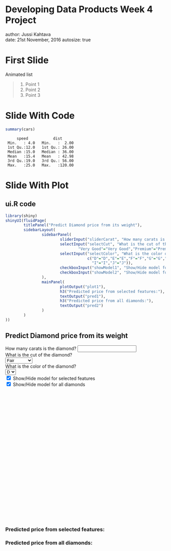 Developing Data Products Week 4 Project
========================================================
author: Jussi Kahtava   
date: 21st November, 2016
autosize: true

First Slide
========================================================

Animated list

> 1. Point 1
> 2. Point 2
> 3. Point 3

Slide With Code
========================================================


```r
summary(cars)
```

```
     speed           dist       
 Min.   : 4.0   Min.   :  2.00  
 1st Qu.:12.0   1st Qu.: 26.00  
 Median :15.0   Median : 36.00  
 Mean   :15.4   Mean   : 42.98  
 3rd Qu.:19.0   3rd Qu.: 56.00  
 Max.   :25.0   Max.   :120.00  
```

Slide With Plot
========================================================

## ui.R code


```r
library(shiny)
shinyUI(fluidPage(
        titlePanel("Predict Diamond price from its weight"),
        sidebarLayout(
                sidebarPanel(
                        sliderInput("sliderCarat", "How many carats is the diamond?", 0.2, 4.0, value = 0.8),
                        selectInput("selectCut", "What is the cut of the diamond?", c("Fair"="Fair","Good"="Good",
                                "Very Good"="Very Good","Premium"="Premium", "Ideal"="Ideal")),
                        selectInput("selectColor", "What is the color of the diamond?", 
                                    c("D"="D","E"="E","F"="F","G"="G","H"="H",
                                      "I"="I","J"="J")),
                        checkboxInput("showModel1", "Show/Hide model for selected features", value = TRUE),
                        checkboxInput("showModel2", "Show/Hide model for all diamonds", value = TRUE)
                ),
                mainPanel(
                        plotOutput("plot1"),
                        h3("Predicted price from selected features:"),
                        textOutput("pred1"),
                        h3("Predicted price from all diamonds:"),
                        textOutput("pred2")
                )
        )
))
```

<!--html_preserve--><div class="container-fluid">
<h2>Predict Diamond price from its weight</h2>
<div class="row">
<div class="col-sm-4">
<form class="well">
<div class="form-group shiny-input-container">
<label class="control-label" for="sliderCarat">How many carats is the diamond?</label>
<input class="js-range-slider" id="sliderCarat" data-min="0.2" data-max="4" data-from="0.8" data-step="0.05" data-grid="true" data-grid-num="9.5" data-grid-snap="false" data-keyboard="true" data-keyboard-step="1.31578947368421" data-drag-interval="true" data-data-type="number" data-prettify-separator=","/>
</div>
<div class="form-group shiny-input-container">
<label class="control-label" for="selectCut">What is the cut of the diamond?</label>
<div>
<select id="selectCut"><option value="Fair" selected>Fair</option>
<option value="Good">Good</option>
<option value="Very Good">Very Good</option>
<option value="Premium">Premium</option>
<option value="Ideal">Ideal</option></select>
<script type="application/json" data-for="selectCut" data-nonempty="">{}</script>
</div>
</div>
<div class="form-group shiny-input-container">
<label class="control-label" for="selectColor">What is the color of the diamond?</label>
<div>
<select id="selectColor"><option value="D" selected>D</option>
<option value="E">E</option>
<option value="F">F</option>
<option value="G">G</option>
<option value="H">H</option>
<option value="I">I</option>
<option value="J">J</option></select>
<script type="application/json" data-for="selectColor" data-nonempty="">{}</script>
</div>
</div>
<div class="form-group shiny-input-container">
<div class="checkbox">
<label>
<input id="showModel1" type="checkbox" checked="checked"/>
<span>Show/Hide model for selected features</span>
</label>
</div>
</div>
<div class="form-group shiny-input-container">
<div class="checkbox">
<label>
<input id="showModel2" type="checkbox" checked="checked"/>
<span>Show/Hide model for all diamonds</span>
</label>
</div>
</div>
</form>
</div>
<div class="col-sm-8">
<div id="plot1" class="shiny-plot-output" style="width: 100% ; height: 400px"></div>
<h3>Predicted price from selected features:</h3>
<div id="pred1" class="shiny-text-output"></div>
<h3>Predicted price from all diamonds:</h3>
<div id="pred2" class="shiny-text-output"></div>
</div>
</div>
</div><!--/html_preserve-->
